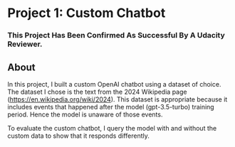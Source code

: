 # Project 1: Custom Chatbot
### This Project Has Been Confirmed As Successful By A Udacity Reviewer.

## About
In this project, I built a custom OpenAI chatbot using a dataset of choice.
The dataset I chose is the text from the 2024 Wikipedia page (https://en.wikipedia.org/wiki/2024). This dataset is appropriate because it includes events that happened after the model (gpt-3.5-turbo) training period. Hence the model is unaware of those events.

To evaluate the custom chatbot, I query the model with and without the custom data to show that it responds differently.

